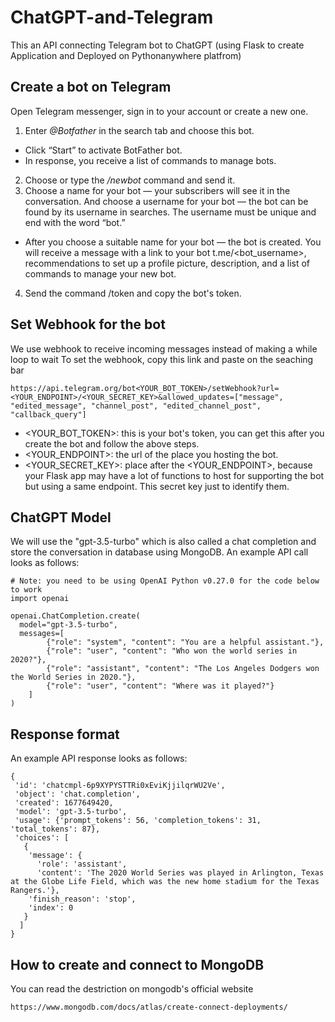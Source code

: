 # ChatGPT-and-Telegram
This an API connecting Telegram bot to ChatGPT (using Flask to create Application and Deployed on Pythonanywhere platfrom)
## Create a bot on Telegram
Open Telegram messenger, sign in to your account or create a new one.
1. Enter *@Botfather* in the search tab and choose this bot.
  - Click “Start” to activate BotFather bot.
  - In response, you receive a list of commands to manage bots.
2. Choose or type the */newbot* command and send it.
3. Choose a name for your bot — your subscribers will see it in the conversation. And choose a username for your bot — the bot can be found by its username in searches. The username must be unique and end with the word “bot.”
  - After you choose a suitable name for your bot — the bot is created. You will receive a message with a link to your bot t.me/<bot_username>, recommendations to set up a profile picture, description, and a list of commands to manage your new bot.
4. Send the command /token and copy the bot's token.
## Set Webhook for the bot
We use webhook to receive incoming messages instead of making a while loop to wait
To set the webhook, copy this link and paste on the seaching bar
```
https://api.telegram.org/bot<YOUR_BOT_TOKEN>/setWebhook?url=<YOUR_ENDPOINT>/<YOUR_SECRET_KEY>&allowed_updates=["message", "edited_message", "channel_post", "edited_channel_post", "callback_query"]
```
- <YOUR_BOT_TOKEN>: this is your bot's token, you can get this after you create the bot and follow the above steps.
- <YOUR_ENDPOINT>: the url of the place you hosting the bot.
- <YOUR_SECRET_KEY>: place after the <YOUR_ENDPOINT>, because your Flask app may have a lot of functions to host for supporting the bot but using a same endpoint. This secret key just to identify them.
## ChatGPT Model
We will use the "gpt-3.5-turbo" which is also called a chat completion and store the conversation in database using MongoDB.
An example API call looks as follows:
```
# Note: you need to be using OpenAI Python v0.27.0 for the code below to work
import openai

openai.ChatCompletion.create(
  model="gpt-3.5-turbo",
  messages=[
        {"role": "system", "content": "You are a helpful assistant."},
        {"role": "user", "content": "Who won the world series in 2020?"},
        {"role": "assistant", "content": "The Los Angeles Dodgers won the World Series in 2020."},
        {"role": "user", "content": "Where was it played?"}
    ]
)
```
## Response format
An example API response looks as follows:
```
{
 'id': 'chatcmpl-6p9XYPYSTTRi0xEviKjjilqrWU2Ve',
 'object': 'chat.completion',
 'created': 1677649420,
 'model': 'gpt-3.5-turbo',
 'usage': {'prompt_tokens': 56, 'completion_tokens': 31, 'total_tokens': 87},
 'choices': [
   {
    'message': {
      'role': 'assistant',
      'content': 'The 2020 World Series was played in Arlington, Texas at the Globe Life Field, which was the new home stadium for the Texas Rangers.'},
    'finish_reason': 'stop',
    'index': 0
   }
  ]
}
```
## How to create and connect to MongoDB
You can read the destriction on mongodb's official website
```
https://www.mongodb.com/docs/atlas/create-connect-deployments/
```

